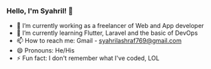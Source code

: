 ### Hello, I'm Syahril! 👋

- 🔭 I’m currently working as a freelancer of Web and App developer
- 🌱 I’m currently learning Flutter, Laravel and the basic of DevOps
- 📫 How to reach me: Gmail - syahrilashraf769@gmail.com
- 😄 Pronouns: He/His
- ⚡ Fun fact: I don't remember what I've coded, LOL

